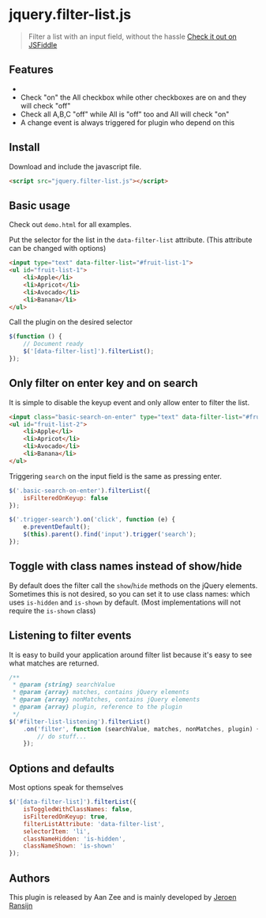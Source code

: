 # jquery.filter-list.js
> Filter a list with an input field, without the hassle [Check it out on JSFiddle](TODO)

## Features
-
- Check "on" the All checkbox while other checkboxes are on and they will check "off"
- Check all A,B,C "off" while All is "off" too and All will check "on"
- A change event is always triggered for plugin who depend on this

## Install
Download and include the javascript file.
```html
<script src="jquery.filter-list.js"></script>
```

## Basic usage
Check out `demo.html` for all examples.

Put the selector for the list in the `data-filter-list` attribute. (This attribute can be changed with options)
```html
<input type="text" data-filter-list="#fruit-list-1">
<ul id="fruit-list-1">
	<li>Apple</li>
	<li>Apricot</li>
	<li>Avocado</li>
	<li>Banana</li>
</ul>
```

Call the plugin on the desired selector

```javascript
$(function () {
	// Document ready
	$('[data-filter-list]').filterList();
});
```

## Only filter on enter key and on search

It is simple to disable the keyup event and only allow enter to filter the list.
```html
<input class="basic-search-on-enter" type="text" data-filter-list="#fruit-list-2"> <button class="trigger-search">Trigger search</button>
<ul id="fruit-list-2">
	<li>Apple</li>
	<li>Apricot</li>
	<li>Avocado</li>
	<li>Banana</li>
</ul>
```

Triggering `search` on the input field is the same as pressing enter.
```javascript
$('.basic-search-on-enter').filterList({
	isFilteredOnKeyup: false
});

$('.trigger-search').on('click', function (e) {
	e.preventDefault();
	$(this).parent().find('input').trigger('search');
});
```

## Toggle with class names instead of show/hide
By default does the filter call the `show`/`hide` methods on the jQuery elements. Sometimes this is not desired, so you can set it to use class names: which uses `is-hidden` and `is-shown` by default. (Most implementations will not require the `is-shown` class)


## Listening to filter events
It is easy to build your application around filter list because it's easy to see what matches are returned.

```javascript
/**
 * @param {string} searchValue
 * @param {array} matches, contains jQuery elements
 * @param {array} nonMatches, contains jQuery elements
 * @param {array} plugin, reference to the plugin
 */
$('#filter-list-listening').filterList()
	.on('filter', function (searchValue, matches, nonMatches, plugin) {
		// do stuff...
	});
```

## Options and defaults
Most options speak for themselves

```javascript
$('[data-filter-list]').filterList({
	isToggledWithClassNames: false,
	isFilteredOnKeyup: true,
	filterListAttribute: 'data-filter-list',
	selectorItem: 'li',
	classNameHidden: 'is-hidden',
	classNameShown: 'is-shown'
});
```

## Authors
This plugin is released by Aan Zee and is mainly developed by [Jeroen Ransijn](https://github.com/jeroenransijn)